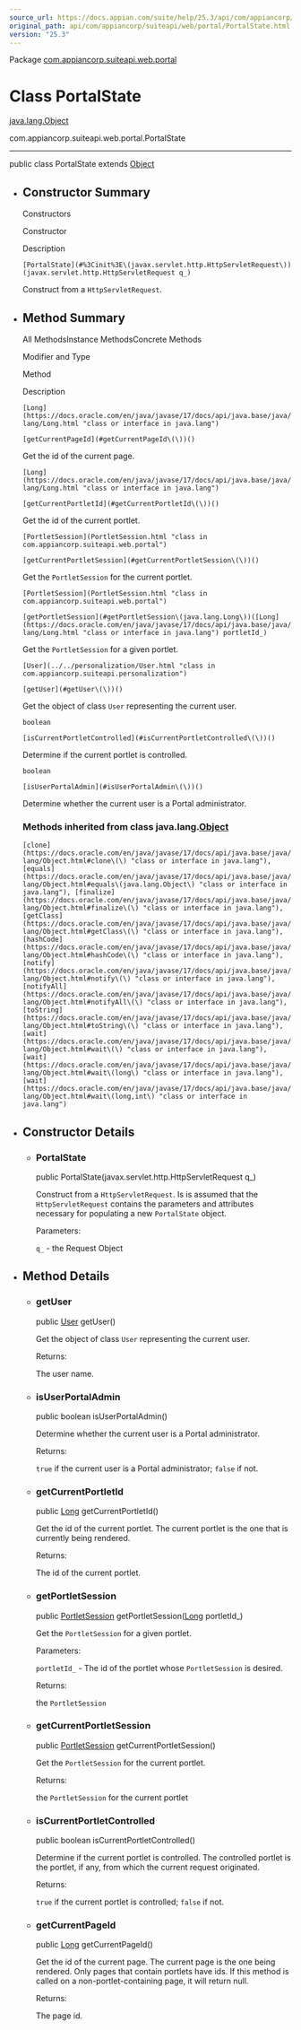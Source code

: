 ```yaml
---
source_url: https://docs.appian.com/suite/help/25.3/api/com/appiancorp/suiteapi/web/portal/PortalState.html
original_path: api/com/appiancorp/suiteapi/web/portal/PortalState.html
version: "25.3"
---
```


Package [com.appiancorp.suiteapi.web.portal](package-summary.html)

# Class PortalState

[java.lang.Object](https://docs.oracle.com/en/java/javase/17/docs/api/java.base/java/lang/Object.html "class or interface in java.lang")

com.appiancorp.suiteapi.web.portal.PortalState

* * *

public class PortalState extends [Object](https://docs.oracle.com/en/java/javase/17/docs/api/java.base/java/lang/Object.html "class or interface in java.lang")

-   ## Constructor Summary

    Constructors

    Constructor

    Description

    `[PortalState](#%3Cinit%3E\(javax.servlet.http.HttpServletRequest\))(javax.servlet.http.HttpServletRequest q_)`

    Construct from a `HttpServletRequest`.

-   ## Method Summary

    All MethodsInstance MethodsConcrete Methods

    Modifier and Type

    Method

    Description

    `[Long](https://docs.oracle.com/en/java/javase/17/docs/api/java.base/java/lang/Long.html "class or interface in java.lang")`

    `[getCurrentPageId](#getCurrentPageId\(\))()`

    Get the id of the current page.

    `[Long](https://docs.oracle.com/en/java/javase/17/docs/api/java.base/java/lang/Long.html "class or interface in java.lang")`

    `[getCurrentPortletId](#getCurrentPortletId\(\))()`

    Get the id of the current portlet.

    `[PortletSession](PortletSession.html "class in com.appiancorp.suiteapi.web.portal")`

    `[getCurrentPortletSession](#getCurrentPortletSession\(\))()`

    Get the `PortletSession` for the current portlet.

    `[PortletSession](PortletSession.html "class in com.appiancorp.suiteapi.web.portal")`

    `[getPortletSession](#getPortletSession\(java.lang.Long\))([Long](https://docs.oracle.com/en/java/javase/17/docs/api/java.base/java/lang/Long.html "class or interface in java.lang") portletId_)`

    Get the `PortletSession` for a given portlet.

    `[User](../../personalization/User.html "class in com.appiancorp.suiteapi.personalization")`

    `[getUser](#getUser\(\))()`

    Get the object of class `User` representing the current user.

    `boolean`

    `[isCurrentPortletControlled](#isCurrentPortletControlled\(\))()`

    Determine if the current portlet is controlled.

    `boolean`

    `[isUserPortalAdmin](#isUserPortalAdmin\(\))()`

    Determine whether the current user is a Portal administrator.

    ### Methods inherited from class java.lang.[Object](https://docs.oracle.com/en/java/javase/17/docs/api/java.base/java/lang/Object.html "class or interface in java.lang")

    `[clone](https://docs.oracle.com/en/java/javase/17/docs/api/java.base/java/lang/Object.html#clone\(\) "class or interface in java.lang"), [equals](https://docs.oracle.com/en/java/javase/17/docs/api/java.base/java/lang/Object.html#equals\(java.lang.Object\) "class or interface in java.lang"), [finalize](https://docs.oracle.com/en/java/javase/17/docs/api/java.base/java/lang/Object.html#finalize\(\) "class or interface in java.lang"), [getClass](https://docs.oracle.com/en/java/javase/17/docs/api/java.base/java/lang/Object.html#getClass\(\) "class or interface in java.lang"), [hashCode](https://docs.oracle.com/en/java/javase/17/docs/api/java.base/java/lang/Object.html#hashCode\(\) "class or interface in java.lang"), [notify](https://docs.oracle.com/en/java/javase/17/docs/api/java.base/java/lang/Object.html#notify\(\) "class or interface in java.lang"), [notifyAll](https://docs.oracle.com/en/java/javase/17/docs/api/java.base/java/lang/Object.html#notifyAll\(\) "class or interface in java.lang"), [toString](https://docs.oracle.com/en/java/javase/17/docs/api/java.base/java/lang/Object.html#toString\(\) "class or interface in java.lang"), [wait](https://docs.oracle.com/en/java/javase/17/docs/api/java.base/java/lang/Object.html#wait\(\) "class or interface in java.lang"), [wait](https://docs.oracle.com/en/java/javase/17/docs/api/java.base/java/lang/Object.html#wait\(long\) "class or interface in java.lang"), [wait](https://docs.oracle.com/en/java/javase/17/docs/api/java.base/java/lang/Object.html#wait\(long,int\) "class or interface in java.lang")`

-   ## Constructor Details

    -   ### PortalState

        public PortalState(javax.servlet.http.HttpServletRequest q\_)

        Construct from a `HttpServletRequest`. Is is assumed that the `HttpServletRequest` contains the parameters and attributes necessary for populating a new `PortalState` object.

        Parameters:

        `q_` - the Request Object

-   ## Method Details

    -   ### getUser

        public [User](../../personalization/User.html "class in com.appiancorp.suiteapi.personalization") getUser()

        Get the object of class `User` representing the current user.

        Returns:

        The user name.

    -   ### isUserPortalAdmin

        public boolean isUserPortalAdmin()

        Determine whether the current user is a Portal administrator.

        Returns:

        `true` if the current user is a Portal administrator; `false` if not.

    -   ### getCurrentPortletId

        public [Long](https://docs.oracle.com/en/java/javase/17/docs/api/java.base/java/lang/Long.html "class or interface in java.lang") getCurrentPortletId()

        Get the id of the current portlet. The current portlet is the one that is currently being rendered.

        Returns:

        The id of the current portlet.

    -   ### getPortletSession

        public [PortletSession](PortletSession.html "class in com.appiancorp.suiteapi.web.portal") getPortletSession([Long](https://docs.oracle.com/en/java/javase/17/docs/api/java.base/java/lang/Long.html "class or interface in java.lang") portletId\_)

        Get the `PortletSession` for a given portlet.

        Parameters:

        `portletId_` - The id of the portlet whose `PortletSession` is desired.

        Returns:

        the `PortletSession`

    -   ### getCurrentPortletSession

        public [PortletSession](PortletSession.html "class in com.appiancorp.suiteapi.web.portal") getCurrentPortletSession()

        Get the `PortletSession` for the current portlet.

        Returns:

        the `PortletSession` for the current portlet

    -   ### isCurrentPortletControlled

        public boolean isCurrentPortletControlled()

        Determine if the current portlet is controlled. The controlled portlet is the portlet, if any, from which the current request originated.

        Returns:

        `true` if the current portlet is controlled; `false` if not.

    -   ### getCurrentPageId

        public [Long](https://docs.oracle.com/en/java/javase/17/docs/api/java.base/java/lang/Long.html "class or interface in java.lang") getCurrentPageId()

        Get the id of the current page. The current page is the one being rendered. Only pages that contain portlets have ids. If this method is called on a non-portlet-containing page, it will return null.

        Returns:

        The page id.